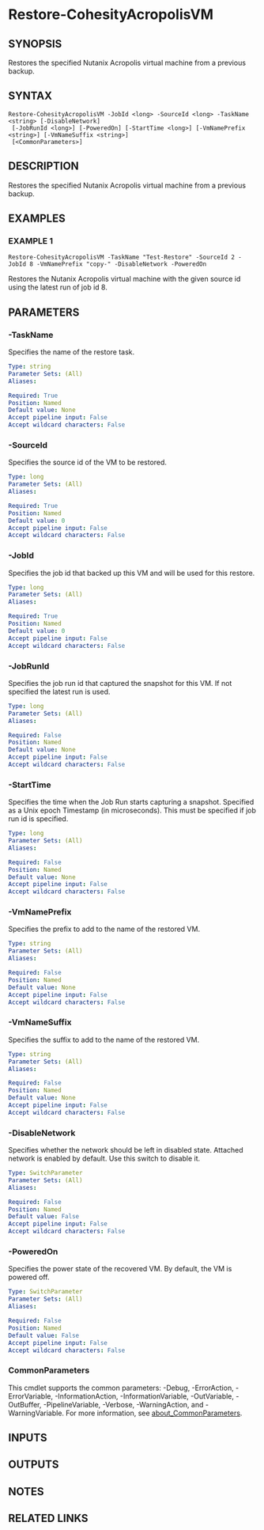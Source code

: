 # Restore-CohesityAcropolisVM

## SYNOPSIS
Restores the specified Nutanix Acropolis virtual machine from a previous backup.

## SYNTAX

```
Restore-CohesityAcropolisVM -JobId <long> -SourceId <long> -TaskName <string> [-DisableNetwork]
 [-JobRunId <long>] [-PoweredOn] [-StartTime <long>] [-VmNamePrefix <string>] [-VmNameSuffix <string>]
 [<CommonParameters>]
```

## DESCRIPTION
Restores the specified Nutanix Acropolis virtual machine from a previous backup.

## EXAMPLES

### EXAMPLE 1
```
Restore-CohesityAcropolisVM -TaskName "Test-Restore" -SourceId 2 -JobId 8 -VmNamePrefix "copy-" -DisableNetwork -PoweredOn
```

Restores the Nutanix Acropolis virtual machine with the given source id using the latest run of job id 8.

## PARAMETERS

### -TaskName
Specifies the name of the restore task.

```yaml
Type: string
Parameter Sets: (All)
Aliases:

Required: True
Position: Named
Default value: None
Accept pipeline input: False
Accept wildcard characters: False
```

### -SourceId
Specifies the source id of the VM to be restored.

```yaml
Type: long
Parameter Sets: (All)
Aliases:

Required: True
Position: Named
Default value: 0
Accept pipeline input: False
Accept wildcard characters: False
```

### -JobId
Specifies the job id that backed up this VM and will be used for this restore.

```yaml
Type: long
Parameter Sets: (All)
Aliases:

Required: True
Position: Named
Default value: 0
Accept pipeline input: False
Accept wildcard characters: False
```

### -JobRunId
Specifies the job run id that captured the snapshot for this VM.
If not specified the latest run is used.

```yaml
Type: long
Parameter Sets: (All)
Aliases:

Required: False
Position: Named
Default value: None
Accept pipeline input: False
Accept wildcard characters: False
```

### -StartTime
Specifies the time when the Job Run starts capturing a snapshot.
Specified as a Unix epoch Timestamp (in microseconds).
This must be specified if job run id is specified.

```yaml
Type: long
Parameter Sets: (All)
Aliases:

Required: False
Position: Named
Default value: None
Accept pipeline input: False
Accept wildcard characters: False
```

### -VmNamePrefix
Specifies the prefix to add to the name of the restored VM.

```yaml
Type: string
Parameter Sets: (All)
Aliases:

Required: False
Position: Named
Default value: None
Accept pipeline input: False
Accept wildcard characters: False
```

### -VmNameSuffix
Specifies the suffix to add to the name of the restored VM.

```yaml
Type: string
Parameter Sets: (All)
Aliases:

Required: False
Position: Named
Default value: None
Accept pipeline input: False
Accept wildcard characters: False
```

### -DisableNetwork
Specifies whether the network should be left in disabled state.
Attached network is enabled by default.
Use this switch to disable it.

```yaml
Type: SwitchParameter
Parameter Sets: (All)
Aliases:

Required: False
Position: Named
Default value: False
Accept pipeline input: False
Accept wildcard characters: False
```

### -PoweredOn
Specifies the power state of the recovered VM.
By default, the VM is powered off.

```yaml
Type: SwitchParameter
Parameter Sets: (All)
Aliases:

Required: False
Position: Named
Default value: False
Accept pipeline input: False
Accept wildcard characters: False
```

### CommonParameters
This cmdlet supports the common parameters: -Debug, -ErrorAction, -ErrorVariable, -InformationAction, -InformationVariable, -OutVariable, -OutBuffer, -PipelineVariable, -Verbose, -WarningAction, and -WarningVariable. For more information, see [about_CommonParameters](http://go.microsoft.com/fwlink/?LinkID=113216).

## INPUTS

## OUTPUTS

## NOTES

## RELATED LINKS
